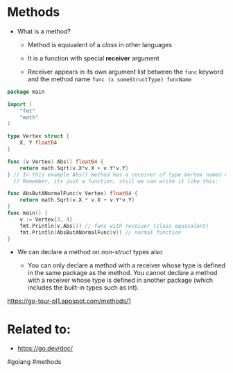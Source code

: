 # Methods

* What is a method?

    * Method is equivalent of a *class* in other languages

    * It is a function with special **receiver** argument

    * Receiver appears in its own argument list between the `func` keyword and the method name `func (x someStructType) funcName`

```go
package main

import (
	"fmt"
	"math"
)

type Vertex struct {
	X, Y float64
}

func (v Vertex) Abs() float64 {
	return math.Sqrt(v.X*v.X + v.Y*v.Y)
} // In this example Abs() method has a receiver of type Vertex named v
  // Remember, its just a function, still we can write it like this:

func AbsButANormalFunc(v Vertex) float64 {
    return math.Sqrt(v.X * v.X + v.Y*v.Y)
}
func main() {
	v := Vertex{3, 4}
	fmt.Println(v.Abs()) // func with receiver (class equivalent)
    fmt.Println(AbsButANormalFunc(v)) // normal function
}
```

* We can declare a method on *non-struct* types also

    * You can only declare a method with a receiver whose type is defined in the same package as the method. You cannot declare a method with a receiver whose type is defined in another package (which includes the built-in types such as int). 

https://go-tour-pl1.appspot.com/methods/1



# Related to: 

* https://go.dev/doc/

#golang #methods
